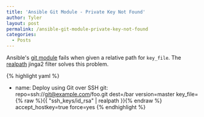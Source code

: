 ```yaml
---
title: 'Ansible Git Module - Private Key Not Found'
author: Tyler
layout: post
permalink: /ansible-git-module-private-key-not-found
categories:
  - Posts
---
```


Ansible's [git module](http://docs.ansible.com/ansible/git_module.html) fails when given a relative path for `key_file`. The [realpath](http://docs.ansible.com/ansible/playbooks_filters.html#other-useful-filters) jinga2 filter solves this problem.

{% highlight yaml %}
- name: Deploy using Git over SSH
   git: repo=ssh://git@example.com/foo.git
       dest=/bar
       version=master
       key_file={% raw %}{{ "ssh_keys/id_rsa" | realpath }}{% endraw %}
       accept_hostkey=true
       force=yes
{% endhighlight %}

